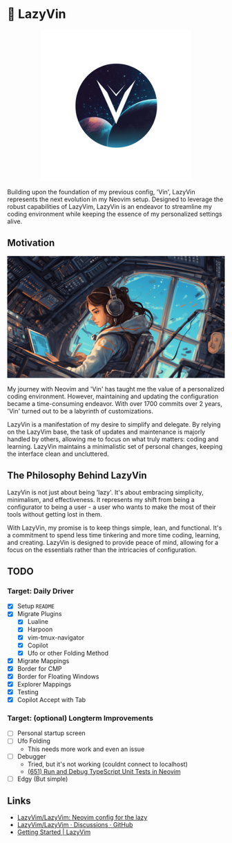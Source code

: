 # 🚀 LazyVin

<p align="center">
  <img src="./assets/logo.png" height="350px" />
</p>

Building upon the foundation of my previous config, 'Vin', LazyVin represents the next evolution in my Neovim setup. Designed to leverage the robust capabilities of LazyVim, LazyVin is an endeavor to streamline my coding environment while keeping the essence of my personalized settings alive.

## Motivation

<img src="./assets/illustration.png" />

My journey with Neovim and 'Vin' has taught me the value of a personalized coding environment. However, maintaining and updating the configuration became a time-consuming endeavor. With over 1700 commits over 2 years, 'Vin' turned out to be a labyrinth of customizations.

LazyVin is a manifestation of my desire to simplify and delegate. By relying on the LazyVim base, the task of updates and maintenance is majorly handled by others, allowing me to focus on what truly matters: coding and learning. LazyVin maintains a minimalistic set of personal changes, keeping the interface clean and uncluttered.

## The Philosophy Behind LazyVin

LazyVin is not just about being 'lazy'. It's about embracing simplicity, minimalism, and effectiveness. It represents my shift from being a configurator to being a user - a user who wants to make the most of their tools without getting lost in them.

With LazyVin, my promise is to keep things simple, lean, and functional. It's a commitment to spend less time tinkering and more time coding, learning, and creating. LazyVin is designed to provide peace of mind, allowing for a focus on the essentials rather than the intricacies of configuration.

## TODO

### Target: Daily Driver

- [x] Setup `README`
- [x] Migrate Plugins
  - [x] Lualine
  - [x] Harpoon
  - [x] vim-tmux-navigator
  - [x] Copilot
  - [x] Ufo or other Folding Method
- [x] Migrate Mappings
- [x] Border for CMP
- [x] Border for Floating Windows
- [x] Explorer Mappings
- [x] Testing
- [x] Copilot Accept with Tab

### Target: (optional) Longterm Improvements

- [ ] Personal startup screen
- [ ] Ufo Folding
  - This needs more work and even an issue
- [ ] Debugger
  - Tried, but it's not working (couldnt connect to localhost)
  - [(651) Run and Debug TypeScript Unit Tests in Neovim](https://www.youtube.com/watch?v=7Nt8n3rjfDY&list=WL&index=1)
- [ ] Edgy (But simple)

## Links

- [LazyVim/LazyVim: Neovim config for the lazy](https://github.com/LazyVim/LazyVim)
- [LazyVim/LazyVim · Discussions · GitHub](https://github.com/LazyVim/LazyVim/discussions?discussions_q=is:open+vscode)
- [Getting Started | LazyVim](https://www.lazyvim.org/)
